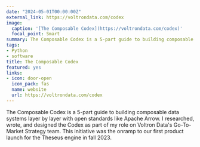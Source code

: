 ```yaml
---
date: "2024-05-01T00:00:00Z"
external_link: https://voltrondata.com/codex
image:
  caption: '[The Composable Codex](https://voltrondata.com/codex)'
  focal_point: Smart
summary: The Composable Codex is a 5-part guide to building composable data systems layer by layer with open standards like Apache Arrow.
tags:
- Python
- software
title: The Composable Codex
featured: yes
links:
- icon: door-open
  icon_pack: fas
  name: website
  url: https://voltrondata.com/codex
---
```


The Composable Codex is a 5-part guide to building composable data systems layer by layer with open standards like Apache Arrow. I researched, wrote, and designed the Codex as part of my role on Voltron Data's Go-To-Market Strategy team. This initiative was the onramp to our first product launch for the Theseus engine in fall 2023.
